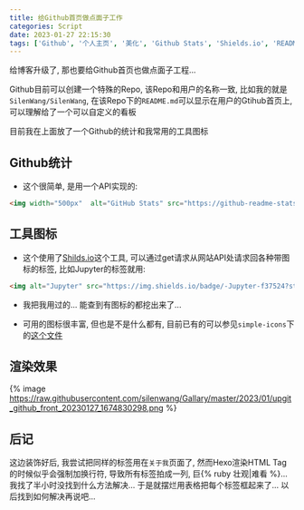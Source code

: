 ```yaml
---
title: 给Github首页做点面子工作
categories: Script
date: 2023-01-27 22:15:30
tags: ['Github', '个人主页', '美化', 'Github Stats', 'Shields.io', 'README']
---
```


给博客升级了, 那也要给Github首页也做点面子工程...
<!-- 摘要部分 -->
<!-- more -->

Github目前可以创建一个特殊的Repo, 该Repo和用户的名称一致, 比如我的就是`SilenWang/SilenWang`, 在该Repo下的`README.md`可以显示在用户的Gtihub首页上, 可以理解给了一个可以自定义的看板

目前我在上面放了一个Github的统计和我常用的工具图标

## Github统计

- 这个很简单, 是用一个API实现的:

```html
<img width="500px"  alt="GitHub Stats" src="https://github-readme-stats.vercel.app/api?username=SilenWang&count_private=true&show_icons=true"/>
```

## 工具图标

- 这个使用了[Shilds.io](https://shields.io/)这个工具, 可以通过get请求从网站API处请求回各种带图标的标签, 比如Jupyter的标签就用:

```html
<img alt="Jupyter" src="https://img.shields.io/badge/-Jupyter-f37524?style=flat-square&logo=Jupyter&logoColor=white" />
```

- 我把我用过的... 能查到有图标的都挖出来了...

- 可用的图标很丰富, 但也是不是什么都有, 目前已有的可以参见`simple-icons`下的[这个文件](https://github.com/simple-icons/simple-icons/blob/develop/slugs.md)

## 渲染效果

{% image https://raw.githubusercontent.com/silenwang/Gallary/master/2023/01/upgit_github_front_20230127_1674830298.png %}

## 后记

这边装饰好后, 我尝试把同样的标签用在`关于我`页面了, 然而Hexo渲染HTML Tag的时候似乎会强制加换行符, 导致所有标签拍成一列, 巨{% ruby 壮观|难看 %}... 我找了半小时没找到什么方法解决... 于是就摆烂用表格把每个标签框起来了... 以后找到如何解决再说吧...
